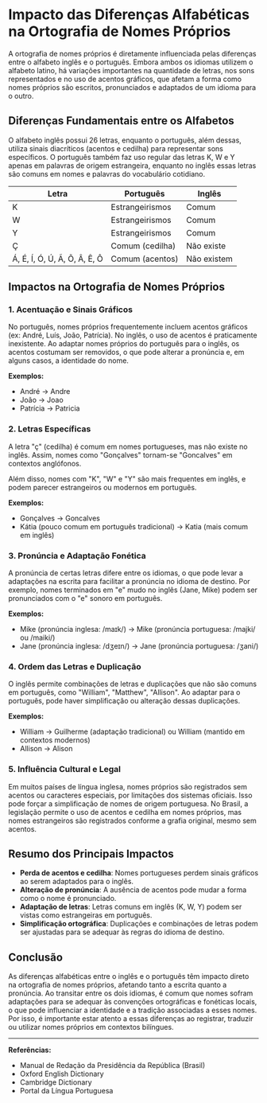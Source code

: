 
# Impacto das Diferenças Alfabéticas na Ortografia de Nomes Próprios

A ortografia de nomes próprios é diretamente influenciada pelas diferenças entre o alfabeto inglês e o português. Embora ambos os idiomas utilizem o alfabeto latino, há variações importantes na quantidade de letras, nos sons representados e no uso de acentos gráficos, que afetam a forma como nomes próprios são escritos, pronunciados e adaptados de um idioma para o outro.

## Diferenças Fundamentais entre os Alfabetos

O alfabeto inglês possui 26 letras, enquanto o português, além dessas, utiliza sinais diacríticos (acentos e cedilha) para representar sons específicos. O português também faz uso regular das letras K, W e Y apenas em palavras de origem estrangeira, enquanto no inglês essas letras são comuns em nomes e palavras do vocabulário cotidiano.

| Letra | Português | Inglês |
|-------|-----------|--------|
| K     | Estrangeirismos | Comum |
| W     | Estrangeirismos | Comum |
| Y     | Estrangeirismos | Comum |
| Ç     | Comum (cedilha) | Não existe |
| Á, É, Í, Ó, Ú, Ã, Õ, Â, Ê, Ô | Comum (acentos) | Não existem |

## Impactos na Ortografia de Nomes Próprios

### 1. **Acentuação e Sinais Gráficos**

No português, nomes próprios frequentemente incluem acentos gráficos (ex: André, Luís, João, Patrícia). No inglês, o uso de acentos é praticamente inexistente. Ao adaptar nomes próprios do português para o inglês, os acentos costumam ser removidos, o que pode alterar a pronúncia e, em alguns casos, a identidade do nome.

**Exemplos:**
- André → Andre
- João → Joao
- Patrícia → Patricia

### 2. **Letras Específicas**

A letra "ç" (cedilha) é comum em nomes portugueses, mas não existe no inglês. Assim, nomes como "Gonçalves" tornam-se "Goncalves" em contextos anglófonos.

Além disso, nomes com "K", "W" e "Y" são mais frequentes em inglês, e podem parecer estrangeiros ou modernos em português.

**Exemplos:**
- Gonçalves → Goncalves
- Kátia (pouco comum em português tradicional) → Katia (mais comum em inglês)

### 3. **Pronúncia e Adaptação Fonética**

A pronúncia de certas letras difere entre os idiomas, o que pode levar a adaptações na escrita para facilitar a pronúncia no idioma de destino. Por exemplo, nomes terminados em "e" mudo no inglês (Jane, Mike) podem ser pronunciados com o "e" sonoro em português.

**Exemplos:**
- Mike (pronúncia inglesa: /maɪk/) → Mike (pronúncia portuguesa: /majki/ ou /maiki/)
- Jane (pronúncia inglesa: /dʒeɪn/) → Jane (pronúncia portuguesa: /ʒani/)

### 4. **Ordem das Letras e Duplicação**

O inglês permite combinações de letras e duplicações que não são comuns em português, como "William", "Matthew", "Allison". Ao adaptar para o português, pode haver simplificação ou alteração dessas duplicações.

**Exemplos:**
- William → Guilherme (adaptação tradicional) ou William (mantido em contextos modernos)
- Allison → Alison

### 5. **Influência Cultural e Legal**

Em muitos países de língua inglesa, nomes próprios são registrados sem acentos ou caracteres especiais, por limitações dos sistemas oficiais. Isso pode forçar a simplificação de nomes de origem portuguesa. No Brasil, a legislação permite o uso de acentos e cedilha em nomes próprios, mas nomes estrangeiros são registrados conforme a grafia original, mesmo sem acentos.

## Resumo dos Principais Impactos

- **Perda de acentos e cedilha**: Nomes portugueses perdem sinais gráficos ao serem adaptados para o inglês.
- **Alteração de pronúncia**: A ausência de acentos pode mudar a forma como o nome é pronunciado.
- **Adaptação de letras**: Letras comuns em inglês (K, W, Y) podem ser vistas como estrangeiras em português.
- **Simplificação ortográfica**: Duplicações e combinações de letras podem ser ajustadas para se adequar às regras do idioma de destino.

## Conclusão

As diferenças alfabéticas entre o inglês e o português têm impacto direto na ortografia de nomes próprios, afetando tanto a escrita quanto a pronúncia. Ao transitar entre os dois idiomas, é comum que nomes sofram adaptações para se adequar às convenções ortográficas e fonéticas locais, o que pode influenciar a identidade e a tradição associadas a esses nomes. Por isso, é importante estar atento a essas diferenças ao registrar, traduzir ou utilizar nomes próprios em contextos bilíngues.

---
**Referências:**
- Manual de Redação da Presidência da República (Brasil)
- Oxford English Dictionary
- Cambridge Dictionary
- Portal da Língua Portuguesa
```

